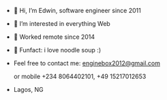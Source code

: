 - 👋 Hi, I’m Edwin, software engineer since 2011
- 👀 I’m interested in everything Web
- 🌱 Worked remote since 2014
- 💞️ Funfact: i love noodle soup :)

- Feel free to contact me:
  enginebox2012@gmail.com
  
  or mobile
  +234 8064402101,
  +49 15217012653

- Lagos, NG
<!---
montera82/montera82 is a ✨ special ✨ repository because its `README.md` (this file) appears on your GitHub profile.
You can click the Preview link to take a look at your changes.
--->
